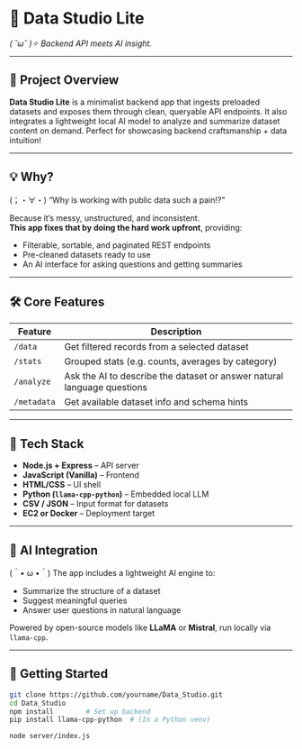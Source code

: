 # 🧠 Data Studio Lite 

*( ˘ω˘ )✧ Backend API meets AI insight.*

---

## 🎯 Project Overview

**Data Studio Lite** is a minimalist backend app that ingests preloaded datasets and exposes them through clean, queryable API endpoints. It also integrates a lightweight local AI model to analyze and summarize dataset content on demand. Perfect for showcasing backend craftsmanship + data intuition!

---

## 💡 Why?

(；・∀・) “Why is working with public data such a pain!?”

Because it’s messy, unstructured, and inconsistent.  
**This app fixes that by doing the hard work upfront**, providing:

- Filterable, sortable, and paginated REST endpoints
- Pre-cleaned datasets ready to use
- An AI interface for asking questions and getting summaries

---

## 🛠️ Core Features

| Feature | Description |
|--------|-------------|
| `/data` | Get filtered records from a selected dataset |
| `/stats` | Grouped stats (e.g. counts, averages by category) |
| `/analyze` | Ask the AI to describe the dataset or answer natural language questions |
| `/metadata` | Get available dataset info and schema hints |

---

## 🔧 Tech Stack

- **Node.js + Express** – API server
- **JavaScript (Vanilla)** – Frontend
- **HTML/CSS** – UI shell
- **Python (`llama-cpp-python`)** – Embedded local LLM
- **CSV / JSON** – Input format for datasets
- **EC2 or Docker** – Deployment target

---

## 🤖 AI Integration

(＾• ω •＾) The app includes a lightweight AI engine to:

- Summarize the structure of a dataset
- Suggest meaningful queries
- Answer user questions in natural language

Powered by open-source models like **LLaMA** or **Mistral**, run locally via `llama-cpp`.

---

## 🚀 Getting Started

```bash
git clone https://github.com/yourname/Data_Studio.git
cd Data_Studio
npm install        # Set up backend
pip install llama-cpp-python  # (In a Python venv)

node server/index.js 
